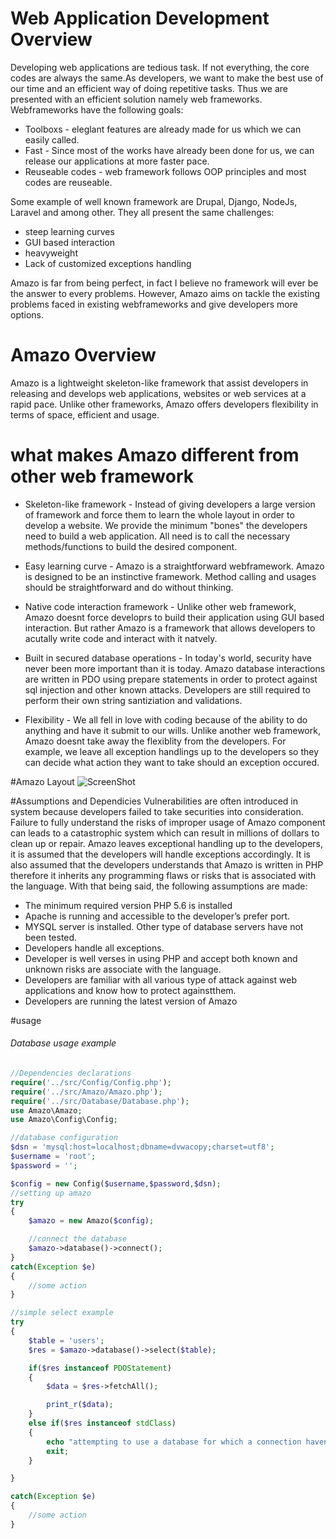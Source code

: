 # Web Application Development Overview
Developing web applications are tedious task. If not everything, the core codes are always the same.As developers, we want to make the best use of our time and an efficient way of doing repetitive tasks. Thus we are presented with an efficient solution namely web frameworks. Webframeworks have the following goals:

* Toolboxs - eleglant features are already made for us which we can easily called.
* Fast - Since most of the works have already been done for us, we can release our applications at more faster pace.
* Reuseable codes - web framework follows OOP principles and most codes are reuseable.

Some example of well known framework are Drupal, Django, NodeJs, Laravel and among other. They all present the same challenges:
* steep learning curves
* GUI based interaction
* heavyweight
* Lack of customized exceptions handling

Amazo is far from being perfect, in fact I believe no framework will ever be the answer to every problems. However, Amazo aims on tackle the existing problems faced in existing webframeworks and give developers more options.

# Amazo Overview
Amazo is a lightweight skeleton-like framework that assist developers in releasing and develops web applications, websites or web services at a rapid pace. Unlike other frameworks, Amazo offers developers flexibility in terms of space, efficient and usage.

# what makes Amazo different from other web framework

* Skeleton-like framework - Instead of giving developers a large version of framework and force them to learn the whole layout in order to develop a website. We provide the minimum "bones" the developers need to build a web application. All need is to call the necessary methods/functions to build the desired component.

* Easy learning curve - Amazo is a straightforward webframework. Amazo is designed to be an instinctive framework. Method calling and usages should be straightforward and do without thinking. 

* Native code interaction framework - Unlike other web framework, Amazo doesnt force developrs to build their application using GUI based interaction. But rather Amazo is a framework that allows developers to acutally write code and interact with it natvely.

* Built in secured database operations - In today's world, security have never been more important than it is today. Amazo database interactions are written in PDO using prepare statements in order to protect against sql injection and other known attacks. Developers are still required to perform their own string santiziation and validations. 

* Flexibility - We all fell in love with coding because of the ability to do anything and have it submit to our wills. Unlike another web framework, Amazo doesnt take away the flexiblity from the developers. For example, we leave all exception handlings up to the developers so they can decide what action they want to take should an exception occured. 

#Amazo Layout
![ScreenShot](https://github.com/kemoycampbell/amazo/blob/master/amazo.png)

#Assumptions and Dependicies
Vulnerabilities are often introduced in system because developers failed to take securities into consideration. Failure to fully understand the risks of improper usage of Amazo component can leads to a catastrophic system which can result in millions of dollars to clean up or repair. Amazo leaves exceptional handling up to the developers, it is assumed that the developers will
handle exceptions accordingly. It is also assumed that the developers understands that Amazo is written in PHP therefore it inherits any programming flaws or risks that is associated with the language. With that being said, the following assumptions are made:

* The minimum required version PHP 5.6 is installed
* Apache is running and accessible to the developer’s prefer port.
* MYSQL server is installed. Other type of database servers have not been tested.
* Developers handle all exceptions.
* Developer is well verses in using PHP and accept both known and unknown risks are associate with the language.
* Developers are familiar with all various type of attack against web applications and know how to protect againstthem.
* Developers are running the latest version of Amazo

#usage

###### Database usage example

```php
//Dependencies declarations
require('../src/Config/Config.php');
require('../src/Amazo/Amazo.php');
require('../src/Database/Database.php');
use Amazo\Amazo;
use Amazo\Config\Config;

//database configuration
$dsn = 'mysql:host=localhost;dbname=dvwacopy;charset=utf8';
$username = 'root';
$password = '';

$config = new Config($username,$password,$dsn);
//setting up amazo
try
{
    $amazo = new Amazo($config);

    //connect the database
    $amazo->database()->connect();
}
catch(Exception $e)
{
    //some action
}

//simple select example
try
{
    $table = 'users';
    $res = $amazo->database()->select($table);

    if($res instanceof PDOStatement)
    {
        $data = $res->fetchAll();

        print_r($data);
    }
    else if($res instanceof stdClass)
    {
        echo "attempting to use a database for which a connection havent successful established!";
        exit;
    }

}

catch(Exception $e)
{
    //some action
}

```








